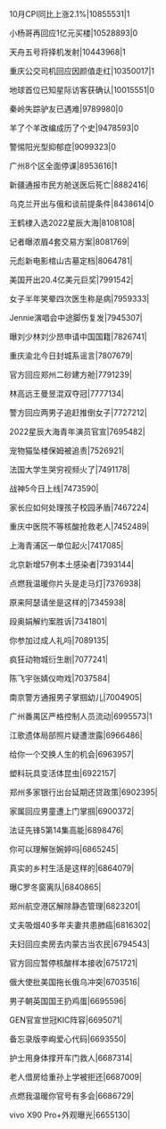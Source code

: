 10月CPI同比上涨2.1%|10855531|1

小杨哥再回应1亿元买楼|10528893|0

天舟五号将择机发射|10443968|1

重庆公交司机回应因颜值走红|10350017|1

地球首位已知星际访客获确认|10015551|0

秦岭失踪驴友已遇难|9789980|0

羊了个羊改编成历了个史|9478593|0

警惕阳光型抑郁症|9099323|0

广州8个区全面停课|8953616|1

新疆通报市民方舱送医后死亡|8882416|

乌克兰开出与俄和谈前提条件|8438614|0

王鹤棣入选2022星辰大海|8108108|

记者曝浓眉4套交易方案|8081769|

元彪新电影棺山古墓定档|8064781|

美国开出20.4亿美元巨奖|7991542|

女子半年笑晕四次医生称是病|7959333|

Jennie演唱会中途脚伤复发|7945307|

曝刘少林刘少昂申请中国国籍|7826741|

重庆渝北今日封城系谣言|7807679|

官方回应郑州二砂建方舱|7791239|

林高远王曼昱混双夺冠|7777134|

警方回应两男子追赶推倒女子|7727212|

2022星辰大海青年演员官宣|7695482|

宠物猫坠楼保姆被追责|7526921|

法国大学生哭穷视频火了|7491178|

战神5今日上线|7473590|

家长应如何处理孩子校园矛盾|7467224|

重庆中医院不等核酸抢救老人|7452489|

上海青浦区一单位起火|7417085|

北京新增57例本土感染者|7393144|

点燃我温暖你片头是走马灯|7376938|

原来阿瑟请坐是这样的|7345938|

段奥娟解约案胜诉|7341801|

你参加过成人礼吗|7089135|

疯狂动物城衍生剧|7077241|

陈飞宇张婧仪吻戏|7037584|

南京警方通报男子掌掴幼儿|7004905|

广州番禺区严格控制人员流动|6995573|1

江歌遗体局部照片疑遭泄露|6966486|

给你一个交换人生的机会|6963957|

塑料玩具变活体昆虫|6922157|

郑州多家银行出台延期还贷政策|6902395|

家属回应男童遭上门掌掴|6900372|

法证先锋5第14集高能|6898476|

你可以理解张婉婷吗|6865245|

真实的乡村生活是这样的|6864079|

曝C罗冬窗离队|6840865|

郑州航空港区解除静态管理|6823201|

丈夫吸烟40多年夫妻共患肺癌|6816302|

夫妇回应卖房去内蒙古当农民|6794543|

官方回应暂停核酸样本接收|6751721|

俄大使批美国拖长俄乌冲突|6703516|

男子朝英国国王扔鸡蛋|6695596|

GEN官宣世冠KIC阵容|6695071|

备忘录版李峋爱心代码|6693550|

护士用身体撑开车门救人|6687314|

老人借房给重孙上学被拒还|6687009|

点燃我温暖你官号有多会|6686729|

vivo X90 Pro+外观曝光|6655130|

